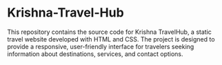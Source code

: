 # Krishna-Travel-Hub
This repository contains the source code for Krishna TravelHub, a static travel website developed with HTML and CSS. The project is designed to provide a responsive, user-friendly interface for travelers seeking information about destinations, services, and contact options.
